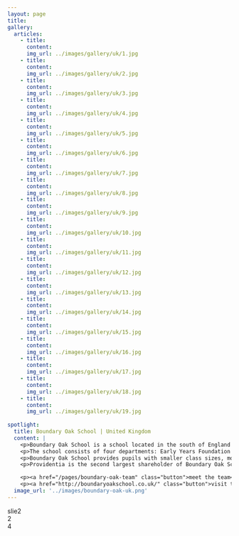 ```yaml
---
layout: page
title: 
gallery:
  articles:
    - title: 
      content: 
      img_url: ../images/gallery/uk/1.jpg
    - title: 
      content: 
      img_url: ../images/gallery/uk/2.jpg
    - title: 
      content: 
      img_url: ../images/gallery/uk/3.jpg
    - title: 
      content: 
      img_url: ../images/gallery/uk/4.jpg
    - title: 
      content: 
      img_url: ../images/gallery/uk/5.jpg
    - title: 
      content: 
      img_url: ../images/gallery/uk/6.jpg
    - title: 
      content: 
      img_url: ../images/gallery/uk/7.jpg
    - title: 
      content: 
      img_url: ../images/gallery/uk/8.jpg
    - title: 
      content: 
      img_url: ../images/gallery/uk/9.jpg
    - title: 
      content: 
      img_url: ../images/gallery/uk/10.jpg
    - title: 
      content: 
      img_url: ../images/gallery/uk/11.jpg
    - title: 
      content: 
      img_url: ../images/gallery/uk/12.jpg
    - title: 
      content: 
      img_url: ../images/gallery/uk/13.jpg
    - title: 
      content: 
      img_url: ../images/gallery/uk/14.jpg
    - title: 
      content: 
      img_url: ../images/gallery/uk/15.jpg
    - title: 
      content: 
      img_url: ../images/gallery/uk/16.jpg
    - title: 
      content: 
      img_url: ../images/gallery/uk/17.jpg
    - title: 
      content: 
      img_url: ../images/gallery/uk/18.jpg
    - title: 
      content: 
      img_url: ../images/gallery/uk/19.jpg
    
spotlight:
  title: Boundary Oak School | United Kingdom
  content: |
    <p>Boundary Oak School is a school located in the south of England with over 200 pupils aged between 2 to 16 years old. </p>
    <p>The school consists of four departments: Early Years Foundation Stage (aged 2 to 5 years), Pre-Prep (5 to 8 years), (iii) Prep (aged 8 to 11 years), and Senior (aged 11 to 16 years). Further, the school has a boarding house catering to pupils from Year 3 to Year 9.</p>
    <p>Boundary Oak School provides pupils with smaller class sizes, more tailored curriculum, and staff with better teaching qualifications as compared with state-funded schools in the local area. </p>
    <p>Providentia is the second largest shareholder of Boundary Oak School</p>

    <p><a href="/pages/boundary-oak-team" class="button">meet the team</a></p>
    <p><a href="http://boundaryoakschool.co.uk/" class="button">visit the schools</a></p>
  image_url: '../images/boundary-oak-uk.png'
---
```


<!-- <section class="wrapper style1 align-center invert"> -->
<!-- slider -->
<div class="swiper-container">
  <!-- Additional required wrapper -->
  <div class="swiper-wrapper">
      <!-- Slides -->
    <div class="swiper-slide">slie2</div>
    <div class="swiper-slide">2</div>
    <div class="swiper-slide">4</div>
  </div>
  <!-- Add Pagination -->
  <div class="swiper-pagination"></div>
  <!-- Add Arrows -->
  <div class="swiper-button-next"></div>
  <div class="swiper-button-prev"></div>
      </div>
<!-- </section> -->